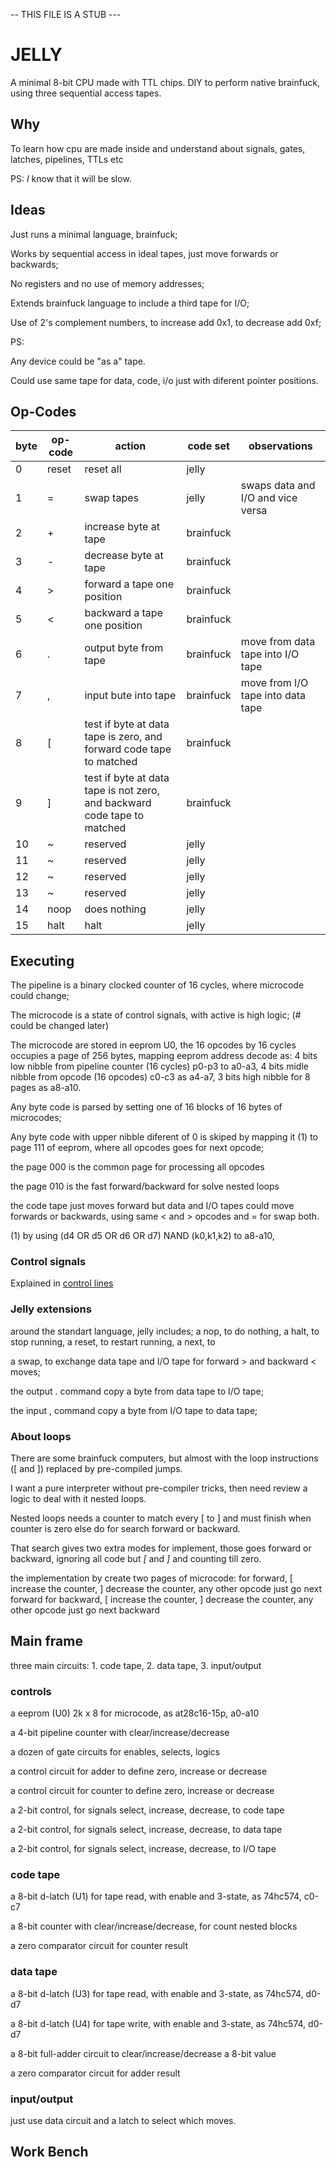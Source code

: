 -- THIS FILE IS A STUB ---

# JELLY

A minimal 8-bit CPU made with TTL chips. DIY to perform native brainfuck, using three sequential access tapes.

## Why

To learn how cpu are made inside and understand about signals, gates, latches, pipelines, TTLs etc

PS: _I_ know that it will be slow.

## Ideas

Just runs a minimal language, brainfuck;

Works by sequential access in ideal tapes, just move forwards or backwards;

No registers and no use of memory addresses;

Extends brainfuck language to include a third tape for I/O;

Use of 2's complement numbers, to increase add 0x1, to decrease add 0xf;

PS:

Any device could be "as a" tape.

Could use same tape for data, code, i/o just with diferent pointer positions.

## Op-Codes

| byte | op-code | action | code set | observations |
| --- | --- | --- | --- | --- |
| 0 | reset | reset all | jelly | |
| 1 | \= | swap tapes | jelly | swaps data and I/O and vice versa |
| 2 | \+ | increase byte at tape | brainfuck | |
| 3 | \- | decrease byte at tape | brainfuck | |
| 4 | \> | forward a tape one position | brainfuck | |
| 5 | \< | backward a tape one position | brainfuck | |
| 6 | \. | output byte from tape | brainfuck | move from data tape into I/O tape |
| 7 | \, | input bute into tape | brainfuck | move from I/O tape into data tape |
| 8 | \[ | test if byte at data tape is zero, and forward code tape to matched | brainfuck | |
| 9 | \] | test if byte at data tape is not zero, and backward code tape to matched | brainfuck | |
| 10 | \~ | reserved | jelly | |
| 11 | \~ | reserved | jelly | |
| 12 | \~ | reserved | jelly | |
| 13 | \~ | reserved | jelly | |
| 14 | noop  | does nothing | jelly | |
| 15 | halt | halt | jelly | |
  
## Executing

The pipeline is a binary clocked counter of 16 cycles, where microcode could change;

The microcode is a state of control signals, with active is high logic; (# could be changed later) 

The microcode are stored in eeprom U0, the 16 opcodes by 16 cycles occupies a page of 256 bytes, mapping eeprom address decode as: 4 bits low nibble from pipeline counter (16 cycles) p0-p3 to a0-a3, 4 bits midle nibble from opcode (16 opcodes) c0-c3 as a4-a7, 3 bits high nibble for 8 pages as a8-a10.

Any byte code is parsed by setting one of 16 blocks of 16 bytes of microcodes;

Any byte code with upper nibble diferent of 0 is skiped by mapping it (1) to page 111 of eeprom, where all opcodes goes for next opcode;

the page 000 is the common page for processing all opcodes

the page 010 is the fast forward/backward for solve nested loops

the code tape just moves forward but data and I/O tapes could move forwards or backwards, using same \< and \> opcodes and \= for swap both.

(1) by using (d4 OR d5 OR d6 OR d7) NAND (k0,k1,k2) to a8-a10,

### Control signals

Explained in [control lines](controllines.md)

### Jelly extensions

around the standart language, jelly includes;
  a nop, to do nothing,
  a halt, to stop running,
  a reset, to restart running,
  a next, to 
  
  a swap, to exchange data tape and I/O tape for forward \> and backward \< moves;
  
  the output \. command copy a byte from data tape to I/O tape;
  
  the input \, command copy a byte from I/O tape to data tape;

### About loops

There are some brainfuck computers, but almost with the loop instructions (\[ and \]) replaced by pre-compiled jumps. 

I want a pure interpreter without pre-compiler tricks, then need review a logic to deal with it nested loops.

Nested loops needs a counter to match every \[ to \]  and  must finish when counter is zero else  do for search forward or backward.

That search gives two extra modes for implement, those goes forward or backward, ignoring all code but *\[* and *\]* and counting till zero.

the implementation by create two pages of microcode:
        for forward, \[ increase the counter, \] decrease the counter, any other opcode just go next forward
        for backward, \[ increase the counter, \] decrease the counter, any other opcode just go next backward
        
## Main frame

three main circuits: 1. code tape, 2. data tape, 3. input/output

### controls

a eeprom (U0) 2k x 8 for microcode, as at28c16-15p, a0-a10

a 4-bit pipeline counter with clear/increase/decrease
        
a dozen of gate circuits for enables, selects, logics

a control circuit for adder to define zero, increase or decrease

a control circuit for counter to define zero, increase or decrease

a 2-bit control, for signals select, increase, decrease, to code tape

a 2-bit control, for signals select, increase, decrease, to data tape

a 2-bit control, for signals select, increase, decrease, to I/O tape

### code tape

a 8-bit d-latch (U1) for tape read, with enable and 3-state, as 74hc574, c0-c7
 
a 8-bit counter with clear/increase/decrease, for count nested blocks

a zero comparator circuit for counter result

### data tape 

a 8-bit d-latch (U3) for tape read, with enable and 3-state, as 74hc574, d0-d7

a 8-bit d-latch (U4) for tape write, with enable and 3-state, as 74hc574, d0-d7

a 8-bit full-adder circuit to clear/increase/decrease a 8-bit value

a zero comparator circuit for adder result

### input/output

just use data circuit and a latch to select which moves. 

## Work Bench

